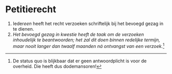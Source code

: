 # Petitierecht
1. Ieder*een* heeft het recht verzoeken schriftelijk bij het bevoegd gezag in te dienen.
2. *Het bevoegd gezag in kwestie heeft de taak om de verzoeken inhoudelijk te beantwoorden; het zal dit doen binnen redelijke termijn, maar nooit langer dan twaalf maanden ná ontvangst van een verzoek.*[^1]

[^1]: De status quo is blijkbaar dat er geen antwoordplicht is voor de overheid. Die heeft dus dodemansoren!

